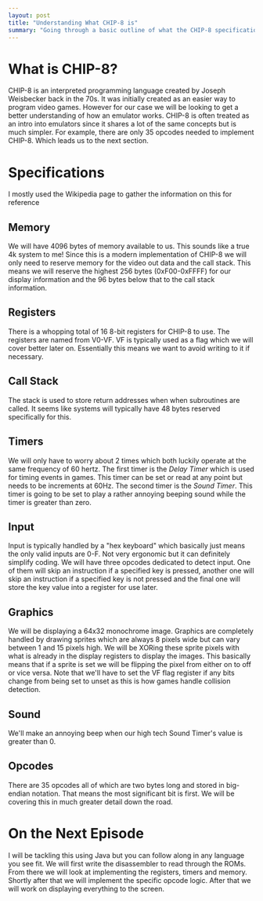 ```yaml
---
layout: post
title: "Understanding What CHIP-8 is"
summary: "Going through a basic outline of what the CHIP-8 specification is and what my future posts will be covering."
---
```


# What is CHIP-8?

CHIP-8 is an interpreted programming language created by Joseph Weisbecker back in the 70s. It was initially created as an easier way to program video games. However for our case we will be looking to get a better understanding of how an emulator works. CHIP-8 is often treated as an intro into emulators since it shares a lot of the same concepts but is much simpler. For example, there are only 35 opcodes needed to implement CHIP-8. Which leads us to the next section.

# Specifications

I mostly used the Wikipedia page to gather the information on this for reference

## Memory

We will have 4096 bytes of memory available to us. This sounds like a true 4k system to me! Since this is a modern implementation of CHIP-8 we will only need to reserve memory for the video out data and the call stack. This means we will reserve the highest 256 bytes (0xF00-0xFFFF) for our display information and the 96 bytes below that to the call stack information. 

## Registers

There is a whopping total of 16 8-bit registers for CHIP-8 to use. The registers are named from V0-VF. VF is typically used as a flag which we will cover better later on. Essentially this means we want to avoid writing to it if necessary.

## Call Stack

The stack is used to store return addresses when when subroutines are called. It seems like systems will typically have 48 bytes reserved specifically for this.

## Timers

We will only have to worry about 2 times which both luckily operate at the same frequency of 60 hertz. The first timer is the *Delay Timer* which is used for timing events in games. This timer can be set or read at any point but needs to be increments at 60Hz. The second timer is the *Sound Timer*. This timer is going to be set to play a rather annoying beeping sound while the timer is greater than zero. 

## Input

Input is typically handled by a "hex keyboard" which basically just means the only valid inputs are 0-F. Not very ergonomic but it can definitely simplify coding. We will have three opcodes dedicated to detect input. One of them will skip an instruction if a specified key is pressed, another one will skip an instruction if a specified key is not pressed and the final one will store the key value into a register for use later.

## Graphics

We will be displaying a 64x32 monochrome image. Graphics are completely handled by drawing sprites which are always 8 pixels wide but can vary between 1 and 15 pixels high. We will be XORing these sprite pixels with what is already in the display registers to display the images. This basically means that if a sprite is set we will be flipping the pixel from either on to off or vice versa. Note that we'll have to set the VF flag register if any bits change from being set to unset as this is how games handle collision detection.

## Sound

We'll make an annoying beep when our high tech Sound Timer's value is greater than 0.

## Opcodes

There are 35 opcodes all of which are two bytes long and stored in big-endian notation. That means the most significant bit is first. We will be covering this in much greater detail down the road.

# On the Next Episode

I will be tackling this using Java but you can follow along in any language you see fit. We will first write the disassembler to read through the ROMs. From there we will look at implementing the registers, timers and memory. Shortly after that we will implement the specific opcode logic. After that we will work on displaying everything to the screen. 
